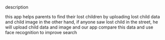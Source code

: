 description


this app helps parents to find their lost children by uploading lost child data and child image in the other hand, if anyone saw lost child in the street, he will upload
child data and image and our app compare this data and use face recognition to improve search 
